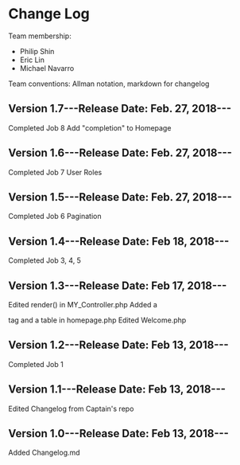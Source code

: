 # Change Log

Team membership:
- Philip Shin
- Eric Lin
- Michael Navarro

Team conventions: Allman notation, markdown for changelog

## Version 1.7---Release Date: Feb. 27, 2018---

Completed Job 8 Add "completion" to Homepage

## Version 1.6---Release Date: Feb. 27, 2018---

Completed Job 7 User Roles

## Version 1.5---Release Date: Feb. 27, 2018---

Completed Job 6 Pagination

## Version 1.4---Release Date: Feb 18, 2018---

Completed Job 3, 4, 5

## Version 1.3---Release Date: Feb 17, 2018---

Edited render() in MY_Controller.php 
Added a <div> tag and a table in homepage.php 
Edited Welcome.php

## Version 1.2---Release Date: Feb 13, 2018---

Completed Job 1

## Version 1.1---Release Date: Feb 13, 2018---

Edited Changelog from Captain's repo

## Version 1.0---Release Date: Feb 13, 2018---

Added Changelog.md
